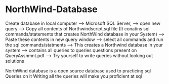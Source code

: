 # NorthWind-Database

Create database in local computer
--> Microsoft SQL Server,
--> open new query 
--> Copy all contents of Northwindscript.sql file (It conatins sql commands/statements that creates NorthWind database in your System) 
--> Paste these contents in new query window
--> select all commands and run the sql commands/statments
--> This creates a Northwind database in your system
--> contains all queries to queries questions present on QueryAssnmnt.pdf 
--> Try yourself to write queries without looking out solutions 

NorthWind database is a open source database  used to practicing sql Queries on it 
Writing all the queries will make you proficient at sql

